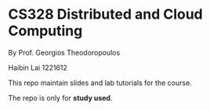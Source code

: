 # CS328 Distributed and Cloud Computing

By Prof. Georgios Theodoropoulos

Haibin Lai 1221612

This repo maintain slides and lab tutorials for the course.

The repo is only for **study used**.